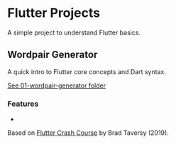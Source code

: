 # Flutter Projects

A simple project to understand Flutter basics.

## Wordpair Generator

A quick intro to Flutter core concepts and Dart syntax.

[See 01-wordpair-generator folder](https://github.com/solygambas/flutter-projects/tree/main/01-wordpair-generator)

### Features

-

Based on [Flutter Crash Course](https://www.youtube.com/watch?v=1gDhl4leEzA) by Brad Taversy (2019).

<!-- Based on [Flutter Tutorial for Beginners](https://www.youtube.com/watch?v=1ukSR1GRtMU&list=PL4cUxeGkcC9jLYyp2Aoh6hcWuxFDX6PBJ) by Shaun Pelling - The Net Ninja (2019). -->
